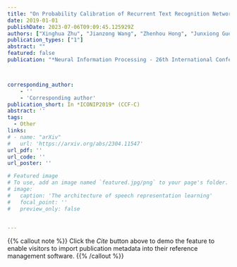 ```yaml
---
title: "On Probability Calibration of Recurrent Text Recognition Network"
date: 2019-01-01
publishDate: 2023-07-06T09:09:45.125929Z
authors: ["Xinghua Zhu", "Jianzong Wang", "Zhenhou Hong", "Junxiong Guo", "Jing Xiao"]
publication_types: ["1"]
abstract: ""
featured: false
publication: "*Neural Information Processing - 26th International Conference*"



corresponding_author:
    - ''
    - 'Corresponding author'
publication_short: In *ICONIP2019* (CCF-C)
abstract: ''
tags:
  - Other
links:
# - name: "arXiv"
#   url: 'https://arxiv.org/abs/2304.11547'
url_pdf: ''
url_code: ''
url_poster: ''

# Featured image
# To use, add an image named `featured.jpg/png` to your page's folder.
# image:
#   caption: 'The architecture of speech representation learning'
#   focal_point: ''
#   preview_only: false


---
```


{{% callout note %}}
Click the _Cite_ button above to demo the feature to enable visitors to import publication metadata into their reference management software.
{{% /callout %}}



